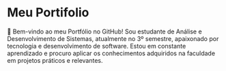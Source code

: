 # Meu Portifolio
 👋 Bem-vindo ao meu Portfólio no GitHub! Sou estudante de Análise e Desenvolvimento de Sistemas, atualmente no 3º semestre, apaixonado por tecnologia e desenvolvimento de software.
     Estou em constante aprendizado e procuro aplicar os conhecimentos adquiridos na faculdade em projetos práticos e relevantes.

